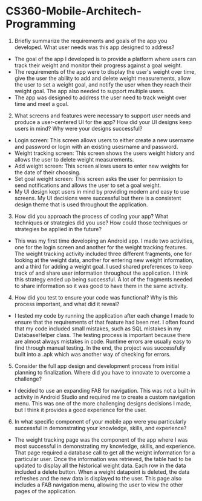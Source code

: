 # CS360-Mobile-Architech-Programming
1. Briefly summarize the requirements and goals of the app you developed. What user needs was this app designed to address?
* The goal of the app I developed is to provide a platform where users can track their weight and monitor their progress against a goal weight.
* The requirements of the app were to display the user's weight over time, give the user the ability to add and delete weight measurements, allow the user to set a weight goal, and notify the user when they reach their weight goal. The app also needed to support multiple users.
* The app was designed to address the user need to track weight over time and meet a goal.
  
2. What screens and features were necessary to support user needs and produce a user-centered UI for the app? How did your UI designs keep users in mind? Why were your designs successful?
* Login screen: This screen allows users to either create a new username and password or login with an existing usesrname and password.
* Weight tracking screen: This screen shows the users weight history and allows the user to delete weight measurements.
* Add weight screen: This screen allows users to enter new weights for the date of their choosing.
* Set goal weight screen: This screen asks the user for permission to send notifications and allows the user to set a goal weight.
* My UI design kept users in mind by providing modern and easy to use screens. My UI decisions were successful but there is a consistent design theme that is used throughout the application.

3. How did you approach the process of coding your app? What techniques or strategies did you use? How could those techniques or strategies be applied in the future?
* This was my first time developing an Android app. I made two activities, one for the login screen and another for the weight tracking features. The weight tracking activity included three different fragments, one for looking at the weight data, another for entering new weight information, and a third for adding a weight goal. I used shared preferences to keep track of and share user information throughout the application. I think this strategy ended up being successful. A lot of the fragments needed to share information so it was good to have them in the same activity.

4. How did you test to ensure your code was functional? Why is this process important, and what did it reveal?
* I tested my code by running the application after each change I made to ensure that the requirements of that feature had been met. I often found that my code included small mistakes, such as SQL mistakes in my DatabaseHelper class. The testing process is important because there are almost always mistakes in code. Runtime errors are usually easy to find through manual testing. In the end, the project was successfully built into a .apk which was another way of checking for errors.

5. Consider the full app design and development process from initial planning to finalization. Where did you have to innovate to overcome a challenge?
* I decided to use an expanding FAB for navigation. This was not a built-in activity in Android Studio and required me to create a custom navigation menu. This was one of the more challenging designs decisions I made, but I think it provides a good experience for the user.

6. In what specific component of your mobile app were you particularly successful in demonstrating your knowledge, skills, and experience?
* The weight tracking page was the component of the app where I was most successful in demonstrating my knowledge, skills, and experience. That page required a database call to get all the weight information for a particular user. Once the information was retrieved, the table had to be updated to display all the historical weight data. Each row in the data included a delete button. When a weight datapoint is deleted, the data refreshes and the new data is displayed to the user. This page also includes a FAB navigation menu, allowing the user to view the other pages of the application.
